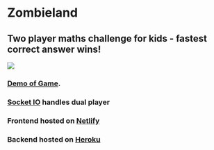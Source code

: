 # Zombieland

## Two player maths challenge for kids - fastest correct answer wins!

![](zombieland.gif)

### [Demo of Game](https://elated-jang-67e207.netlify.app).
### [Socket IO](https://socket.io) handles dual player 
### Frontend hosted on [Netlify](https://www.netlify.com)
### Backend hosted on [Heroku](https://www.heroku.com)
